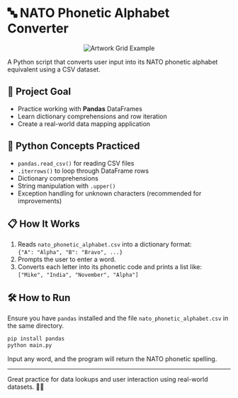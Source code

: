 # 🔤 NATO Phonetic Alphabet Converter

<p align="center">
  <img src="https://redeem-innovations.com/wp-content/uploads/2025/06/NATO-Alphabet-Project02.jpg" alt="Artwork Grid Example" />
</p>

A Python script that converts user input into its NATO phonetic alphabet equivalent using a CSV dataset.

## 🎯 Project Goal

- Practice working with **Pandas** DataFrames
- Learn dictionary comprehensions and row iteration
- Create a real-world data mapping application

## 🧠 Python Concepts Practiced

- `pandas.read_csv()` for reading CSV files
- `.iterrows()` to loop through DataFrame rows
- Dictionary comprehensions
- String manipulation with `.upper()`
- Exception handling for unknown characters (recommended for improvements)

## 📋 How It Works

1. Reads `nato_phonetic_alphabet.csv` into a dictionary format:  
   `{"A": "Alpha", "B": "Bravo", ...}`  
2. Prompts the user to enter a word.
3. Converts each letter into its phonetic code and prints a list like:  
   `["Mike", "India", "November", "Alpha"]`

## 🛠 How to Run

Ensure you have `pandas` installed and the file `nato_phonetic_alphabet.csv` in the same directory.

```bash
pip install pandas
python main.py
```

Input any word, and the program will return the NATO phonetic spelling.

---

Great practice for data lookups and user interaction using real-world datasets. 🧠📘
